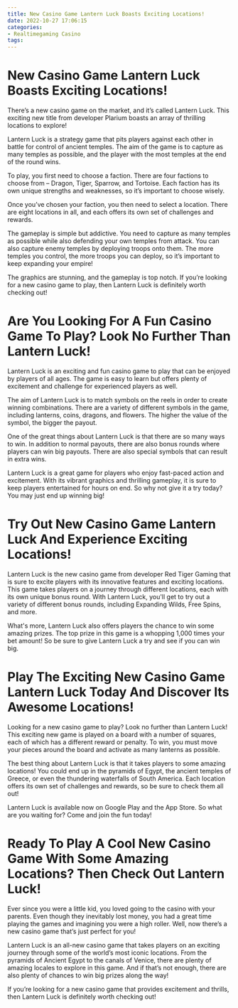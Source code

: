 ```yaml
---
title: New Casino Game Lantern Luck Boasts Exciting Locations!
date: 2022-10-27 17:06:15
categories:
- Realtimegaming Casino
tags:
---
```



#  New Casino Game Lantern Luck Boasts Exciting Locations!

There’s a new casino game on the market, and it’s called Lantern Luck. This exciting new title from developer Plarium boasts an array of thrilling locations to explore!

Lantern Luck is a strategy game that pits players against each other in battle for control of ancient temples. The aim of the game is to capture as many temples as possible, and the player with the most temples at the end of the round wins.

To play, you first need to choose a faction. There are four factions to choose from – Dragon, Tiger, Sparrow, and Tortoise. Each faction has its own unique strengths and weaknesses, so it’s important to choose wisely.

Once you’ve chosen your faction, you then need to select a location. There are eight locations in all, and each offers its own set of challenges and rewards.

The gameplay is simple but addictive. You need to capture as many temples as possible while also defending your own temples from attack. You can also capture enemy temples by deploying troops onto them. The more temples you control, the more troops you can deploy, so it’s important to keep expanding your empire!

The graphics are stunning, and the gameplay is top notch. If you’re looking for a new casino game to play, then Lantern Luck is definitely worth checking out!

#  Are You Looking For A Fun Casino Game To Play? Look No Further Than Lantern Luck!

Lantern Luck is an exciting and fun casino game to play that can be enjoyed by players of all ages. The game is easy to learn but offers plenty of excitement and challenge for experienced players as well.

The aim of Lantern Luck is to match symbols on the reels in order to create winning combinations. There are a variety of different symbols in the game, including lanterns, coins, dragons, and flowers. The higher the value of the symbol, the bigger the payout.

One of the great things about Lantern Luck is that there are so many ways to win. In addition to normal payouts, there are also bonus rounds where players can win big payouts. There are also special symbols that can result in extra wins.

Lantern Luck is a great game for players who enjoy fast-paced action and excitement. With its vibrant graphics and thrilling gameplay, it is sure to keep players entertained for hours on end. So why not give it a try today? You may just end up winning big!

#  Try Out New Casino Game Lantern Luck And Experience Exciting Locations!

Lantern Luck is the new casino game from developer Red Tiger Gaming that is sure to excite players with its innovative features and exciting locations. This game takes players on a journey through different locations, each with its own unique bonus round. With Lantern Luck, you'll get to try out a variety of different bonus rounds, including Expanding Wilds, Free Spins, and more.

What's more, Lantern Luck also offers players the chance to win some amazing prizes. The top prize in this game is a whopping 1,000 times your bet amount! So be sure to give Lantern Luck a try and see if you can win big.

#  Play The Exciting New Casino Game Lantern Luck Today And Discover Its Awesome Locations!

Looking for a new casino game to play? Look no further than Lantern Luck! This exciting new game is played on a board with a number of squares, each of which has a different reward or penalty. To win, you must move your pieces around the board and activate as many lanterns as possible.

The best thing about Lantern Luck is that it takes players to some amazing locations! You could end up in the pyramids of Egypt, the ancient temples of Greece, or even the thundering waterfalls of South America. Each location offers its own set of challenges and rewards, so be sure to check them all out!

Lantern Luck is available now on Google Play and the App Store. So what are you waiting for? Come and join the fun today!

#  Ready To Play A Cool New Casino Game With Some Amazing Locations? Then Check Out Lantern Luck!

Ever since you were a little kid, you loved going to the casino with your parents. Even though they inevitably lost money, you had a great time playing the games and imagining you were a high roller. Well, now there’s a new casino game that’s just perfect for you!

Lantern Luck is an all-new casino game that takes players on an exciting journey through some of the world’s most iconic locations. From the pyramids of Ancient Egypt to the canals of Venice, there are plenty of amazing locales to explore in this game. And if that’s not enough, there are also plenty of chances to win big prizes along the way!

If you’re looking for a new casino game that provides excitement and thrills, then Lantern Luck is definitely worth checking out!
